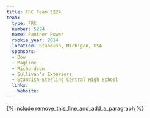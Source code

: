 ```yaml
---
title: FRC Team 5224
team:
  type: FRC
  number: 5224
  name: Panther Power
  rookie_year: 2014
  location: Standish, Michigan, USA
  sponsors:
  - Dow
  - Magline
  - Richardson
  - Sullivan's Exteriors
  - Standish-Sterling Central High School
  links:
    Website:
---
```


{% include remove_this_line_and_add_a_paragraph %}